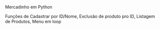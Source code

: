 Mercadinho em Python


Funções de Cadastrar por ID/Nome, Exclusão de produto pro ID, Listagem de Produtos, Menu em loop
